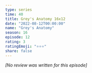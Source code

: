 ```yaml
---
type: series
time: 40
title: Grey's Anatomy 16x12
date: "2022-08-12T00:00:00"
name: "Grey's Anatomy"
season: 16
episode: 12
rating: 3
ratingEmoji: "⭐️⭐️⭐️"
share: false
---
```


_[No review was written for this episode]_
